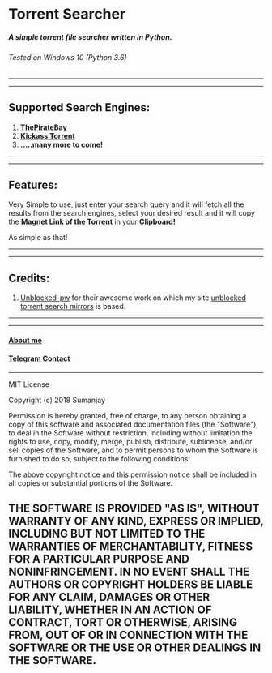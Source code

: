 # Torrent Searcher
##### A simple torrent file searcher written in Python.
######  Tested on Windows 10 (Python 3.6)
--------------------------------------
--------------------------------------

## Supported Search Engines:
1. [**ThePirateBay**](https://proxybay.bz/)
2. [**Kickass Torrent**](https://kickass.unblocked.lat/)
3. __.....many more to come!__
--------------------------------------
--------------------------------------
## Features:
Very Simple to use, just enter your search query and it will fetch all the results from the search engines, select your desired result and it will copy the **Magnet Link of the Torrent** in your **Clipboard!**

As simple as that!

--------------------------------------
--------------------------------------


## Credits:
1. [Unblocked-pw](https://github.com/unblocked-pw) for their awesome work on which my site  [unblocked torrent search mirrors](https://cyberboysumanjay.github.io/torrent) is based.
--------------------------------------
--------------------------------------



#### [About me](https://cyberboysumanjay.github.io)
#### [Telegram Contact](https://t.me/cyberboysumanjay)


----
MIT License

Copyright (c) 2018 Sumanjay

Permission is hereby granted, free of charge, to any person obtaining a copy
of this software and associated documentation files (the "Software"), to deal
in the Software without restriction, including without limitation the rights
to use, copy, modify, merge, publish, distribute, sublicense, and/or sell
copies of the Software, and to permit persons to whom the Software is
furnished to do so, subject to the following conditions:

The above copyright notice and this permission notice shall be included in all
copies or substantial portions of the Software.

THE SOFTWARE IS PROVIDED "AS IS", WITHOUT WARRANTY OF ANY KIND, EXPRESS OR
IMPLIED, INCLUDING BUT NOT LIMITED TO THE WARRANTIES OF MERCHANTABILITY,
FITNESS FOR A PARTICULAR PURPOSE AND NONINFRINGEMENT. IN NO EVENT SHALL THE
AUTHORS OR COPYRIGHT HOLDERS BE LIABLE FOR ANY CLAIM, DAMAGES OR OTHER
LIABILITY, WHETHER IN AN ACTION OF CONTRACT, TORT OR OTHERWISE, ARISING FROM,
OUT OF OR IN CONNECTION WITH THE SOFTWARE OR THE USE OR OTHER DEALINGS IN THE
SOFTWARE.
----
